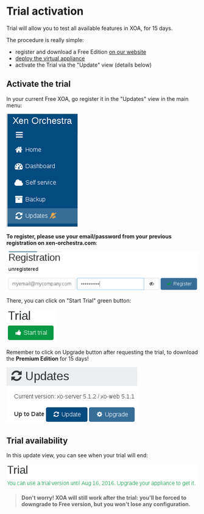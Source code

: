 # Trial activation

Trial will allow you to test all available features in XOA, for 15 days.

The procedure is really simple:

* register and download a Free Edition [on our website](https://xen-orchestra.com/#/member)
* [deploy the virtual appliance](xoa.md)
* activate the Trial via the "Update" view (details below)

## Activate the trial

In your current Free XOA, go register it in the "Updates" view in the main menu:

![](./assets/xo5updatemenu.png)

**To register, please use your email/password from your previous registration on xen-orchestra.com**:

![](./assets/xo5register.png)

There, you can click on "Start Trial" green button:

![](./assets/xo5starttrial.png)

Remember to click on Upgrade button after requesting the trial, to download the **Premium Edition** for 15 days!

![](./assets/xo5updatebutton.png)

## Trial availability

In this update view, you can see when your trial will end:

![](./assets/xo5trialend.png)

> **Don't worry! XOA will still work after the trial: you'll be forced to downgrade to Free version, but you won't lose any configuration.**
